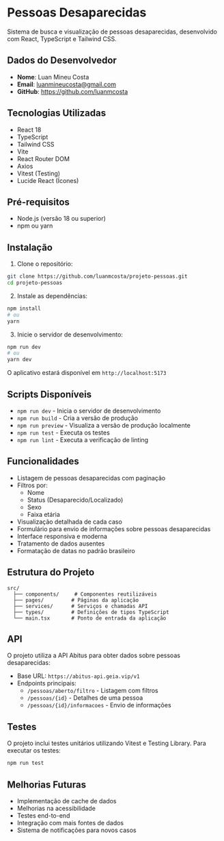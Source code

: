 # Pessoas Desaparecidas

Sistema de busca e visualização de pessoas desaparecidas, desenvolvido com React, TypeScript e Tailwind CSS.

## Dados do Desenvolvedor

- **Nome**: Luan Mineu Costa
- **Email**: luanmineucosta@gmail.com
- **GitHub**: https://github.com/luanmcosta

## Tecnologias Utilizadas

- React 18
- TypeScript
- Tailwind CSS
- Vite
- React Router DOM
- Axios
- Vitest (Testing)
- Lucide React (Ícones)

## Pré-requisitos

- Node.js (versão 18 ou superior)
- npm ou yarn

## Instalação

1. Clone o repositório:
```bash
git clone https://github.com/luanmcosta/projeto-pessoas.git
cd projeto-pessoas
```

2. Instale as dependências:
```bash
npm install
# ou
yarn
```

3. Inicie o servidor de desenvolvimento:
```bash
npm run dev
# ou
yarn dev
```

O aplicativo estará disponível em `http://localhost:5173`

## Scripts Disponíveis

- `npm run dev` - Inicia o servidor de desenvolvimento
- `npm run build` - Cria a versão de produção
- `npm run preview` - Visualiza a versão de produção localmente
- `npm run test` - Executa os testes
- `npm run lint` - Executa a verificação de linting

## Funcionalidades

- Listagem de pessoas desaparecidas com paginação
- Filtros por:
  - Nome
  - Status (Desaparecido/Localizado)
  - Sexo
  - Faixa etária
- Visualização detalhada de cada caso
- Formulário para envio de informações sobre pessoas desaparecidas
- Interface responsiva e moderna
- Tratamento de dados ausentes
- Formatação de datas no padrão brasileiro

## Estrutura do Projeto

```
src/
  ├── components/     # Componentes reutilizáveis
  ├── pages/         # Páginas da aplicação
  ├── services/      # Serviços e chamadas API
  ├── types/         # Definições de tipos TypeScript
  └── main.tsx       # Ponto de entrada da aplicação
```

## API

O projeto utiliza a API Abitus para obter dados sobre pessoas desaparecidas:
- Base URL: `https://abitus-api.geia.vip/v1`
- Endpoints principais:
  - `/pessoas/aberto/filtro` - Listagem com filtros
  - `/pessoas/{id}` - Detalhes de uma pessoa
  - `/pessoas/{id}/informacoes` - Envio de informações

## Testes

O projeto inclui testes unitários utilizando Vitest e Testing Library. Para executar os testes:

```bash
npm run test
```

## Melhorias Futuras

- Implementação de cache de dados
- Melhorias na acessibilidade
- Testes end-to-end
- Integração com mais fontes de dados
- Sistema de notificações para novos casos